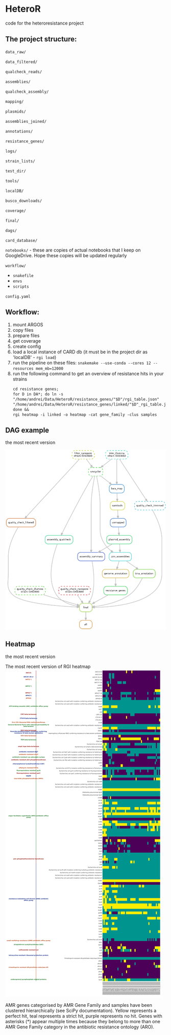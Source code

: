 # HeteroR
code for the heteroresistance project

## The project structure:

`data_raw/`

`data_filtered/`

`qualcheck_reads/`

`assemblies/`

`qualcheck_assembly/`

`mapping/`

`plasmids/`

`assemblies_joined/`

`annotations/`

`resistance_genes/`

`logs/`

`strain_lists/`

`test_dir/`

`tools/`

`localDB/`

`busco_downloads/`

`coverage/`

`final/`

`dags/`

`card_database/`

`notebooks/` - these are copies of actual notebooks that I keep on GoogleDrive. Hope these copies will be updated regularly

`workflow/`
 - `snakefile`
 - `envs`
 - `scripts`

`config.yaml`

## Workflow:

1. mount ARGOS
2. copy files
3. prepare files
4. get coverage
5. create config
6. load a local instance of CARD db (it must be in the project dir as 'localDB' - `rgi load`)
7. run the pipeline on these files: `snakemake --use-conda --cores 12 --resources mem_mb=12000`
8. run the following command to get an overview of resistance hits in your strains
   ```
   cd resistance genes; 
   for D in DA*; do ln -s "/home/andrei/Data/HeteroR/resistance_genes/"$D"/rgi_table.json" "/home/andrei/Data/HeteroR/resistance_genes/linked/"$D"_rgi_table.json"; done && 
   rgi heatmap -i linked -o heatmap -cat gene_family -clus samples
   ```

## DAG example

the most recent version

![dag](figures/dag_full.png)

## Heatmap

the most recent version

The most recent version of RGI heatmap
![resistance genes heatmap](figures/heatmap54.png)

AMR genes categorised by AMR Gene Family and samples have been clustered hierarchically (see SciPy documentation). 
Yellow represents a perfect hit, teal represents a strict hit, purple represents no hit. 
Genes with asterisks (*) appear multiple times because they belong to more than one AMR Gene Family category in the antibiotic resistance ontology (ARO).